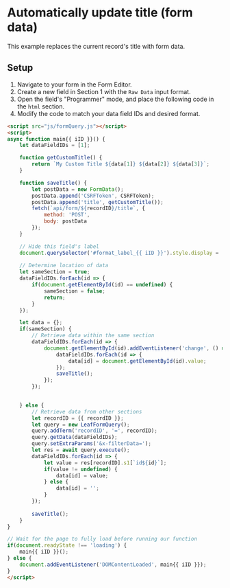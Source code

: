 # Automatically update title (form data)

This example replaces the current record's title with form data.

## Setup
1. Navigate to your form in the Form Editor.
2. Create a new field in Section 1 with the `Raw Data` input format.
3. Open the field's "Programmer" mode, and place the following code in the `html` section.
4. Modify the code to match your data field IDs and desired format.

```html
<script src="js/formQuery.js"></script>
<script>
async function main{{ iID }}() {
    let dataFieldIDs = [1];

    function getCustomTitle() {
        return `My Custom Title ${data[1]} ${data[2]} ${data[3]}`;
    }

    function saveTitle() {
        let postData = new FormData();
        postData.append('CSRFToken', CSRFToken);
        postData.append('title', getCustomTitle());
        fetch(`api/form/${recordID}/title`, {
            method: 'POST',
            body: postData
        });
    }

    // Hide this field's label
    document.querySelector('#format_label_{{ iID }}').style.display = 'none';
    
    // Determine location of data
    let sameSection = true;
    dataFieldIDs.forEach(id => {
        if(document.getElementById(id) == undefined) {
            sameSection = false;
            return;
        }
    });

    let data = {};
    if(sameSection) {
        // Retrieve data within the same section
        dataFieldIDs.forEach(id => {
            document.getElementById(id).addEventListener('change', () => {
            	dataFieldIDs.forEach(id => {
                    data[id] = document.getElementById(id).value;
                });
                saveTitle();
            });
        });

        
    } else {
        // Retrieve data from other sections
        let recordID = {{ recordID }};
        let query = new LeafFormQuery();
        query.addTerm('recordID', '=', recordID);
        query.getData(dataFieldIDs);
        query.setExtraParams('&x-filterData=');
        let res = await query.execute();
        dataFieldIDs.forEach(id => {
            let value = res[recordID].s1[`id${id}`];
            if(value != undefined) {
                data[id] = value;
            } else {
                data[id] = '';
            }
        });
  
        saveTitle();
    }
}

// Wait for the page to fully load before running our function
if(document.readyState !== 'loading') {
    main{{ iID }}();
} else {
    document.addEventListener('DOMContentLoaded', main{{ iID }});
}
</script>
```
